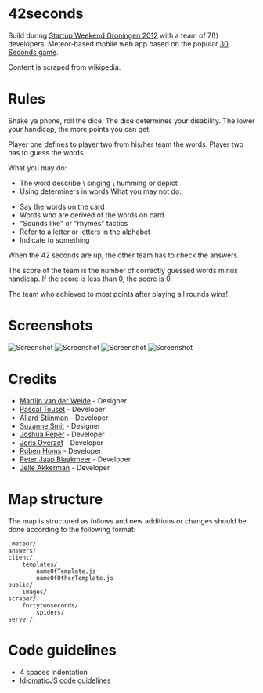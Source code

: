 42seconds
=========

Build during [Startup Weekend Groningen
2012](http://groningen.startupweekend.org/) with a team of 7(!) developers.
Meteor-based mobile web app based on the popular [30 Seconds
game](http://en.wikipedia.org/wiki/30_Seconds_%28game%29).

Content is scraped from wikipedia.

# Rules
Shake ya phone, roll the dice. The dice determines your disability. The lower your handicap, the more points you can get.

Player one defines to player two from his/her team the words. Player two has to guess the words.

What you may do:
+ The word describe \ singing \ humming or depict
+ Using determiners in words
What you may not do:
- Say the words on the card
- Words who are derived of the words on card
- "Sounds like" or "rhymes" tactics
- Refer to a letter or letters in the alphabet
- Indicate to something

When the 42 seconds are up, the other team has to check the answers.

The score of the team is the number of correctly guessed words minus handicap. If the score is less than 0, the score is 0.

The team who achieved to most points after playing all rounds wins!

# Screenshots
![Screenshot](http://jellea.github.com/42seconds/images/scrn2.png)
![Screenshot](http://jellea.github.com/42seconds/images/scrn4.png)
![Screenshot](http://jellea.github.com/42seconds/images/scrn5.png)
![Screenshot](http://jellea.github.com/42seconds/images/scrn8.png)

# Credits
* [Martijn van der Weide](http://m.vdwei.de/) - Designer
* [Pascal Touset](https://github.com/ptouset) - Developer
* [Allard Stijnman](https://github.com/snoepkast) - Developer
* [Suzanne Smit](http://twitter.com/suzannesmit) - Designer
* [Joshua Peper](https://github.com/zout) - Developer
* [Joris Overzet](https://github.com/jorisoverzet) - Developer
* [Ruben Homs](https://github.com/RubenHoms) - Developer
* [Peter Jaap Blaakmeer](https://github.com/peterjaap) - Developer
* [Jelle Akkerman](https://github.com/jellea) - Developer

# Map structure
The map is structured as follows and new additions or changes should be done according to the following format:

    .meteor/
    answers/
    client/
        templates/
            nameOfTemplate.js
            nameOfOtherTemplate.js
    public/
        images/
    scraper/
        fortytwoseconds/
            spiders/
    server/

# Code guidelines
- 4 spaces indentation
- [IdiomaticJS code guidelines](https://github.com/rwldrn/idiomatic.js#readme)